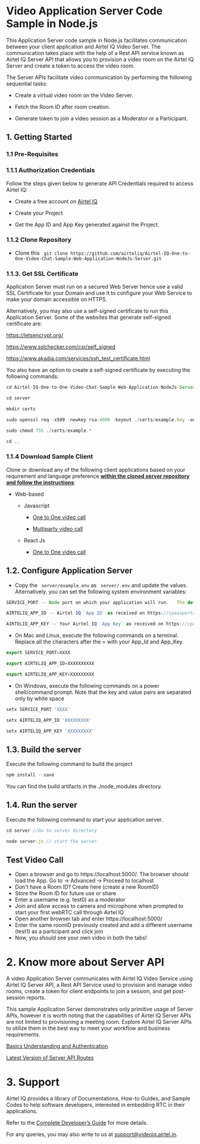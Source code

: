 # Video Application Server Code Sample in Node.js 

This Application Server code sample in Node.js facilitates communication between your client application and Airtel IQ Video Server. The communication takes place with the help of a Rest API service known as Airtel IQ Server API that allows you to provision a video room on the Airtel IQ Server and create a token to access the video room.    

The Server APIs facilitate video communication by performing the following sequential tasks: 

* Create a virtual video room on the Video Server. 

* Fetch the Room ID after room creation. 

* Generate token to join a video session as a Moderator or a Participant. 

 

## 1. Getting Started 

### 1.1 Pre-Requisites 

### 1.1.1 Authorization Credentials 

Follow the steps given below to generate API Credentials required to access Airtel IQ: 

* Create a free account on [Airtel IQ ](https://cpaasportal.videoiq.airtel.in/)

* Create your Project 

* Get the App ID and App Key generated against the Project. 

### 1.1.2 Clone Repository

* Clone this ``` git clone https://github.com/airteliq/Airtel-IQ-One-to-One-Video-Chat-Sample-Web-Application-NodeJs-Server.git```

### 1.1.3. Get SSL Certificate 

Application Server must run on a secured Web Server hence use a valid SSL Certificate for your Domain and use it to configure your Web Service to make your domain accessible on HTTPS. 

Alternatively, you may also use a self-signed certificate to run this Application Server. Some of the websites that generate self-signed certificate are: 

https://letsencrypt.org/ 

https://www.sslchecker.com/csr/self_signed 

https://www.akadia.com/services/ssh_test_certificate.html 

You also have an option to create a self-signed certificate by executing the following commands: 

```javascript 
cd Airtel-IQ-One-to-One-Video-Chat-Sample-Web-Application-NodeJs-Server

cd server   

mkdir certs   

sudo openssl req -x509 -newkey rsa:4096 -keyout ./certs/example.key -out ./certs/example.crt -days 10000 -nodes   

sudo chmod 755 ./certs/example.*  

cd .. 

``` 

### 1.1.4 Download Sample Client 


Clone or download any of the following client applications based on your requirement and language preference **<ins>within the cloned server repository and follow the instructions<ins>**:

* Web-based  

  * Javascript

      * [One to One video call](https://github.com/airteliq/one-to-one-Video-Chat-Sample-Web-Application-Javascript-Client)

      * [Multiparty video call](https://github.com/airteliq/Airtel-IQ-One-to-One-Video-Chat-Sample-Web-Application-Javascript-Client.git)
  * React Js
      * [One to One video call](https://github.com/airteliq/Airtel-IQ-One-to-One-Video-Chat-Sample-Web-Application-Reactjs-Client)


   

 

## 1.2. Configure Application Server 

* Copy the ``` server/example.env``` as ``` server/.env``` and update the values. Alternatively, you can set the following system environment variables: 

 
```javascript
SERVICE_PORT -- Node port on which your application will run. 	The default port setting is 5000 

AIRTELIQ_APP_ID -- Airtel IQ `App ID` as received on https://cpaasportal.videoiq.airtel.in/dashboard/

AIRTELIQ_APP_KEY -- Your Airtel IQ `App Key` as received on https://cpaasportal.videoiq.airtel.in/dashboard/
```

 

* On Mac and Linux, execute the following commands on a terminal. Replace all the characters after the = with your App_Id and App_Key. 
```javascript
export SERVICE_PORT=XXXX   

export AIRTELIQ_APP_ID=XXXXXXXXXX   

export AIRTELIQ_APP_KEY=XXXXXXXXX 
```
* On Windows, execute the following commands on a power shell/command prompt. Note that the key and value pairs are separated only by white space 
```javascript
setx SERVICE_PORT 'XXXX'	 

setx AIRTELIQ_APP_ID 'XXXXXXXXX'	 

setx AIRTELIQ_APP_KEY 'XXXXXXXXX' 
```
 

## 1.3. Build the server  

Execute the following command to build the project 
```javascript
npm install --save  
```
You can find the build artifacts in the ./node_modules directory. 

 
## 1.4. Run the server 

Execute the following command to start your application server. 
```javascript
cd server //Go to server directory 

node server.js // start the server 
```
## Test Video Call

* Open a browser and go to https://localhost:5000/. The browser should load the App. Go to -> Advanced -> Proceed to localhost
* Don't have a Room ID? Create here (create a new RoomID)
* Store the Room ID for future use or share
* Enter a username (e.g. test0) as a moderator
* Join and allow access to camera and microphone when prompted to start your first webRTC call through Airtel IQ
* Open another browser tab and enter https://localhost:5000/
* Enter the same roomID previously created and add a different username (test1) as a participant and click join
* Now, you should see your own video in both the tabs!
 

# 2. Know more about Server API 

A video Application Server communicates with Airtel IQ Video Service using Airtel IQ Server API, a Rest API Service used to provision and manage video rooms, create a token for client endpoints to join a session, and get post-session reports. 

This sample Application Server demonstrates only primitive usage of Server APIs, however it is worth noting that the capabilities of Airtel IQ Server APIs are not limited to provisioning a meeting room. Explore Airtel IQ Server APIs to utilize them in the best way to meet your workflow and business requirements. 

[Basics Understanding and Authentication](https://developer.videoiq.airtel.in/video/server-api/)   

[Latest Version of Server API Routes](https://developer.videoiq.airtel.in/video-api/server-api/) 

 

# 3. Support 

Airtel IQ provides a library of Documentations, How-to Guides, and Sample Codes to help software developers, interested in embedding RTC in their applications. 

Refer to the [Complete Developer’s Guide](https://developer.videoiq.airtel.in) for more details. 

For any queries, you may also write to us at [support@videoiq.airtel.in](). 
